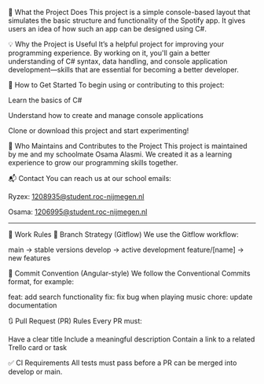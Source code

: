 📌 What the Project Does
This project is a simple console-based layout that simulates the basic structure and functionality of the Spotify app. It gives users an idea of how such an app can be designed using C#.

💡 Why the Project is Useful
It’s a helpful project for improving your programming experience. By working on it, you'll gain a better understanding of C# syntax, data handling, and console application development—skills that are essential for becoming a better developer.

🚀 How to Get Started
To begin using or contributing to this project:

Learn the basics of C#

Understand how to create and manage console applications

Clone or download this project and start experimenting!


👥 Who Maintains and Contributes to the Project
This project is maintained by me and my schoolmate Osama Alasmi. We created it as a learning experience to grow our programming skills together.

📬 Contact
You can reach us at our school emails:

Ryzex: 1208935@student.roc-nijmegen.nl

Osama: 1206995@student.roc-nijmegen.nl


--------------------
📌 Work Rules
🔀 Branch Strategy (Gitflow)
We use the Gitflow workflow:

main → stable versions
develop → active development
feature/[name] → new features

📝 Commit Convention (Angular-style)
We follow the Conventional Commits format, for example:

feat: add search functionality
fix: fix bug when playing music
chore: update documentation

🔃 Pull Request (PR) Rules
Every PR must:

Have a clear title
Include a meaningful description
Contain a link to a related Trello card or task

✅ CI Requirements
All tests must pass before a PR can be merged into develop or main.
